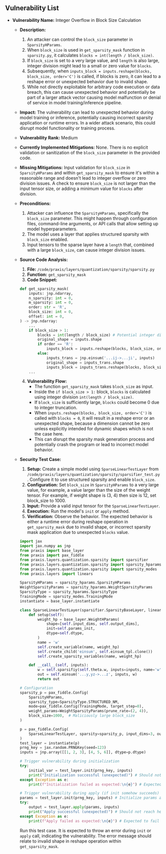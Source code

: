 ## Vulnerability List

*   **Vulnerability Name:** Integer Overflow in Block Size Calculation

    *   **Description:**
        1.  An attacker can control the `block_size` parameter in `SparsityHParams`.
        2.  When `block_size` is used in `get_sparsity_mask` function in `sparsity.py`, it calculates `blocks = int(length / block_size)`.
        3.  If `block_size` is set to a very large value, and `length` is also large, integer division might lead to a small or zero value for `blocks`.
        4.  Subsequently, when `inputs_block = inputs.reshape(blocks, block_size, order='C')` is called, if blocks is zero, it can lead to a reshape error or unexpected behavior due to invalid shape.
        5.  While not directly exploitable for arbitrary code execution or data breach, this can cause unexpected behavior and potentially be part of a larger attack vector causing model malfunction or denial of service in model training/inference pipeline.

    *   **Impact:**
        The vulnerability can lead to unexpected behavior during model training or inference, potentially causing incorrect sparsity application or runtime errors. In a wider attack scenario, this could disrupt model functionality or training process.

    *   **Vulnerability Rank:** Medium

    *   **Currently Implemented Mitigations:**
        None. There is no explicit validation or sanitization of the `block_size` parameter in the provided code.

    *   **Missing Mitigations:**
        Input validation for `block_size` in `SparsityHParams` and within `get_sparsity_mask` to ensure it's within a reasonable range and doesn't lead to integer overflow or zero division issues. A check to ensure `block_size` is not larger than the input tensor size, or adding a minimum value for `blocks` after division.

    *   **Preconditions:**
        1.  Attacker can influence the `SparsityHParams`, specifically the `block_size` parameter. This might happen through configuration files, command-line arguments, or API calls that allow setting up model hyperparameters.
        2.  The model uses a layer that applies structured sparsity with `block_size` enabled.
        3.  Input tensors to the sparse layer have a `length` that, combined with a large `block_size`, can cause integer division issues.

    *   **Source Code Analysis:**
        1.  **File:** `/code/praxis/layers/quantization/sparsity/sparsity.py`
        2.  **Function:** `get_sparsity_mask`
        3.  **Code Snippet:**
        ```python
        def get_sparsity_mask(
            inputs: jnp.ndarray,
            n_sparsity: int = 0,
            m_sparsity: int = 0,
            order: str = 'R',
            block_size: int = 0,
            offset: int = 0,
        ) -> jnp.ndarray:
            ...
            if block_size > 1:
                blocks = int(length / block_size) # Potential integer division issue
                original_shape = inputs.shape
                if order == 'R':
                    inputs_block = inputs.reshape(blocks, block_size, order='C') # Reshape with potentially invalid blocks
                else:
                    inputs_trans = jnp.einsum('...ij->...ji', inputs)
                    original_shape = inputs_trans.shape
                    inputs_block = inputs_trans.reshape(blocks, block_size, order='C') # Reshape with potentially invalid blocks
            ...
        ```
        4.  **Vulnerability Flow:**
            - The function `get_sparsity_mask` takes `block_size` as input.
            - Inside the `if block_size > 1:` block, `blocks` is calculated using integer division `int(length / block_size)`.
            - If `block_size` is sufficiently large, `blocks` could become 0 due to integer truncation.
            - When `inputs.reshape(blocks, block_size, order='C')` is called with `blocks = 0`, it will result in a reshape error or an unexpected shape, because a dimension cannot be zero unless explicitly intended for dynamic shapes which is not the case here.
            - This can disrupt the sparsity mask generation process and potentially crash the program or lead to incorrect model behavior.

    *   **Security Test Case:**
        1.  **Setup:** Create a simple model using `SparseLinearTestLayer` from `/code/praxis/layers/quantization/sparsity/sparsifier_test.py`. Configure it to use structured sparsity and enable `block_size`.
        2.  **Configuration:** Set `block_size` in `SparsityHParams` to a very large value, for example, a value larger than the size of the weight tensor. For example, if weight shape is (3, 4) then size is 12, set block_size to 1000.
        3.  **Input:** Provide a valid input tensor for the `SparseLinearTestLayer`.
        4.  **Execution:** Run the model's `init` or `apply` method.
        5.  **Verification:** Observe the behavior. The expected behavior is either a runtime error during reshape operation in `get_sparsity_mask` due to invalid shape, or incorrect sparsity mask application due to unexpected `blocks` value.

        ```python
        import jax
        import jax.numpy as jnp
        from praxis import base_layer
        from praxis import pax_fiddle
        from praxis.layers.quantization.sparsity import sparsifier
        from praxis.layers.quantization.sparsity import sparsity_hparams
        from praxis.layers.quantization.sparsity import sparsity_modes
        from praxis.layers import linears

        SparsityHParams = sparsity_hparams.SparsityHParams
        WeightSparsityParams = sparsity_hparams.WeightSparsityParams
        SparsityType = sparsity_hparams.SparsityType
        TrainingMode = sparsity_modes.TrainingMode
        instantiate = base_layer.instantiate

        class SparseLinearTestLayer(sparsifier.SparsityBaseLayer, linears.Linear):
            def setup(self):
                weight_hp = base_layer.WeightHParams(
                    shape=[self.input_dims, self.output_dims],
                    init=self.params_init,
                    dtype=self.dtype,
                )
                name = 'w'
                self.create_variable(name, weight_hp)
                self.create_child('einsum', self.einsum_tpl.clone())
                self.create_sparsity_variables(name, weight_hp)

            def __call__(self, inputs):
                w = self.sparsifiy(self.theta.w, inputs=inputs, name='w')
                out = self.einsum('...y,yz->...z', inputs, w)
                return out

        # Configuration
        sparsity_p = pax_fiddle.Config(
            SparsityHParams,
            sparsity_type=SparsityType.STRUCTURED_NM,
            mode=pax_fiddle.Config(TrainingMode, target_step=0),
            weight_params=WeightSparsityParams(prune_rate=(2, 4)),
            block_size=1000,  # Maliciously large block_size
        )

        p = pax_fiddle.Config(
            SparseLinearTestLayer, sparsity=sparsity_p, input_dims=3, output_dims=4
        )
        test_layer = instantiate(p)
        prng_key = jax.random.PRNGKey(seed=123)
        inputs = jnp.array([[1, 2, 3], [4, 5, 6]], dtype=p.dtype)

        # Trigger vulnerability during initialization
        try:
            initial_var = test_layer.init(prng_key, inputs)
            print("Initialization successful (unexpected)") # Should not reach here
        except Exception as e:
            print(f"Initialization failed as expected:\n{e}") # Expected to fail due to reshape error or similar

        # Trigger vulnerability during apply (if init somehow succeeds)
        params = test_layer.init(prng_key, inputs) # Initialize params anyway, might throw error here already
        try:
            output = test_layer.apply(params, inputs)
            print("Apply successful (unexpected)") # Should not reach here
        except Exception as e:
            print(f"Apply failed as expected:\n{e}") # Expected to fail due to reshape or related error
        ```
        Run this test case. It is expected to throw an error during `init` or `apply` call, indicating the vulnerability. The error message should relate to invalid shape in reshape operation within `get_sparsity_mask`.